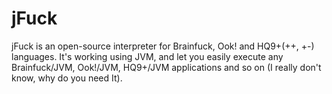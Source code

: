 # jFuck
jFuck is an open-source interpreter for Brainfuck, Ook! and HQ9+(++, +-) languages. It's working using JVM, and let you easily execute any Brainfuck/JVM, Ook!/JVM, HQ9+/JVM applications and so on (I really don't know, why do you need It).
